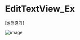 # EditTextView_Ex

[실행결과]


![image](https://user-images.githubusercontent.com/66067273/173229935-5051a852-a5d5-422a-9168-bb09353274f0.png)

